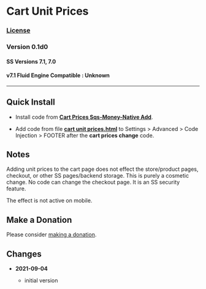 # Cart Unit Prices

### [License][99]

### Version 0.1d0

#### SS Versions 7.1, 7.0

#### v7.1 Fluid Engine Compatible : Unknown

---

## Quick Install

* Install code from
  **[Cart Prices Sqs-Money-Native Add](https://github.com/tomsWebConsulting/twcsl/tree/main/Cart%20Prices%20Sqs-Money-Native%20Add)**.
  
* Add code from file
  **[cart unit prices.html](cart%20unit%20prices.html#L1)**
  to Settings > Advanced > Code Injection > FOOTER after the **cart prices
  change** code.

## Notes

Adding unit prices to the cart page does not effect the store/product
pages, checkout, or other SS pages/backend storage. This is purely a cosmetic
change. No code can change the checkout page. It is an SS security feature.

The effect is not active on mobile.

## Make a Donation

Please consider
[making a donation](https://github.com/tomsWebConsulting/twcsl#make-a-donation).

## Changes

<!-- * **2021-08-29**

  * changed the regular expression to capture more variations of currency number
    format
  * bumped version to 0.1d1
  -->
* **2021-09-04**

  * initial version

[99]: https://github.com/tomsWebConsulting/twcsl/blob/main/LICENSE.txt#L1
